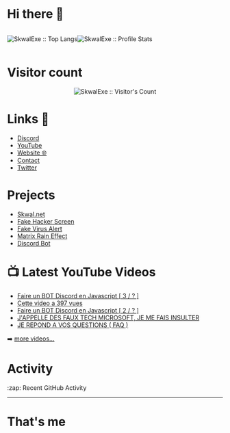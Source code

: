 # Hi there 👋
<div style="display: flex; align-content: center;">
  <p align="center"><img src="https://github-readme-stats.vercel.app/api/top-langs/?username=SkwalExe&langs_count=10&bg_color=30,e96443,904e95&title_color=fff&text_color=fff"          alt="SkwalExe :: Top Langs" /></p>
  <p align="center"><img src="https://github-readme-stats.vercel.app/api?username=SkwalExe&show_icons=true&bg_color=30,e96443,904e95&title_color=fff&text_color=fff" alt="SkwalExe      :: Profile Stats" /></p>
</div>


# Visitor count

<p align="center"><img src="https://profile-counter.glitch.me/{SkwalExe}/count.svg" alt="SkwalExe :: Visitor's Count" /></p>

# Links 📎
<ul>
  <li><a href="https://discord.com/invite/U4ryW8Y" target="_blank" >Discord</a></li>
  <li><a href="https://YouTube.com/Skwal" target="_blank" >YouTube</a></li>
  <li><a href="http://Skwal.net" target="_blank" >Website 🌐</a></li>
  <li><a href="mailto:support@skwal.net" target="_blank" >Contact</a></li>
  <li><a href="https://twitter.com/SkwalExe" target="_blank" >Twitter</a></li>
</ul>


# Prejects
<ul>
  <li><a href="http://skwal.net/" taget="_blank">Skwal.net</a></li>  
  <li><a href="http://skwal.net/HackerScreen/" taget="_blank">Fake Hacker Screen</a></li>  
  <li><a href="http://skwal.net/FakeScan/" taget="_blank">Fake Virus Alert</a></li>  
  <li><a href="http://skwal.net/matrixRain/" taget="_blank">Matrix Rain Effect</a></li>  
  <li><a href="https://discord.com/api/oauth2/authorize?client_id=739794179072196704&permissions=8&redirect_uri=http%3A%2F%2Fshadoune.000webhostapp.com%2F&response_type=code&scope=bot%20guilds.join" taget="_blank">Discord Bot</a></li>  

</ul>



# 📺 Latest YouTube Videos

<!-- YOUTUBE:START -->
- [Faire un BOT Discord en Javascript [ 3 / ? ]](https://www.youtube.com/watch?v=1cIJCmeKBks)
- [Cette video a 397 vues](https://www.youtube.com/watch?v=fZpU2RMfcyg)
- [Faire un BOT Discord en Javascript [ 2 / ? ]](https://www.youtube.com/watch?v=AZiY_qfNN58)
- [J'APPELLE DES FAUX TECH MICROSOFT, JE ME FAIS INSULTER](https://www.youtube.com/watch?v=seh2OUKBQGw)
- [JE REPOND A VOS QUESTIONS ( FAQ )](https://www.youtube.com/watch?v=wp10Kz3ZLQs)
<!-- YOUTUBE:END -->

➡️ [more videos...](https://youtube.com/Skwal)

# Activity
<summary>:zap: Recent GitHub Activity</summary>
  
<!--START_SECTION:activity-->

<!--END_SECTION:activity-->
---


# That's me
